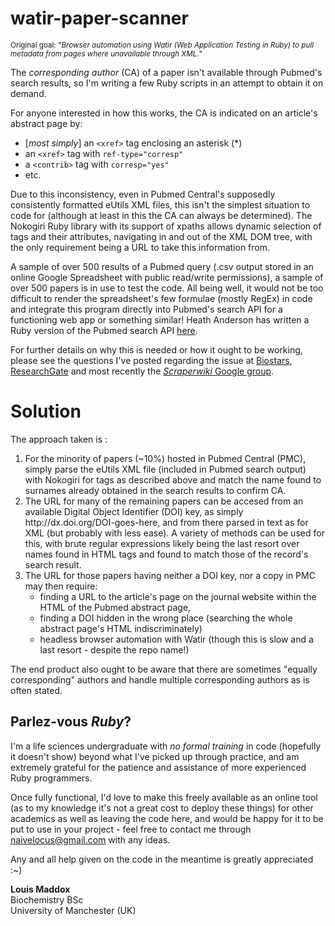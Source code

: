 watir-paper-scanner
===================

<sup>Original goal: "<i>Browser automation using Watir (Web Application Testing in Ruby) to pull metadata from pages where unavailable through XML.</i>"</sup>

The <i>corresponding author</i> (CA) of a paper isn't available through Pubmed's search results, so I'm writing a few Ruby scripts in an attempt to obtain it on demand.

For anyone interested in how this works, the CA is indicated on an article's abstract page by:
<ul>
<li> [<i>most simply</i>] an <code>&lt;xref&gt;</code> tag enclosing an asterisk (*)
<li> an <code>&lt;xref&gt;</code> tag with <code>ref-type="corresp"</code>
<li> a <code>&lt;contrib&gt;</code> tag with <code>corresp="yes"</code>
<li> etc.
</ul>

Due to this inconsistency, even in Pubmed Central's supposedly consistently formatted eUtils XML files, this isn't the simplest situation to code for (although at least in this the CA can always be determined). The Nokogiri Ruby library with its support of xpaths allows dynamic selection of tags and their attributes, navigating in and out of the XML DOM tree, with the only requirement being a URL to take this information from.

A sample of over 500 results of a Pubmed query (.csv output stored in an online Google Spreadsheet with public read/write permissions), a sample of over 500 papers is in use to test the code. All being well, it would not be too difficult to render the spreadsheet's few formulae (mostly RegEx) in code and integrate this program directly into Pubmed's search API for a functioning web app or something similar! Heath Anderson has written a Ruby version of the Pubmed search API <a href="https://gist.github.com/handerson/2703006">here</a>.

For further details on why this is needed or how it ought to be working, please see the questions I've posted regarding the issue at <a href="http://www.biostars.org/p/82578/">Biostars</a>, <a href="http://researchgate.net/post/Is_it_possible_to_obtain_corresponding_author_from_DOI_metadata">ResearchGate</a> and most recently the <i><a href="https://groups.google.com/forum/#!topic/scraperwiki/uVfQ866Xr5U">Scraperwiki</i> Google group</a>.

Solution
===================

The approach taken is :
<ol>
<li>For the minority of papers (~10%) hosted in Pubmed Central (PMC), simply parse the eUtils XML file (included in Pubmed search output) with Nokogiri for tags as described above and match the name found to surnames already obtained in the search results to confirm CA.
<li>The URL for many of the remaining papers can be accesed from an available Digital Object Identifier (DOI) key, as simply http://dx.doi.org/DOI-goes-here, and from there parsed in text as for XML (but probably with less ease). A variety of methods can be used for this, with brute regular expressions likely being the last resort over names found in HTML tags and found to match those of the record's search result.
<li>The URL for those papers having neither a DOI key, nor a copy in PMC may then require:
<ul>
<li>finding a URL to the article's page on the journal website within the HTML of the Pubmed abstract page,
<li>finding a DOI hidden in the wrong place (searching the whole abstract page's HTML indiscriminately)
<li>headless browser automation with Watir (though this is slow and a last resort - despite the repo name!)
</ul>
</ol>

The end product also ought to be aware that there are sometimes "equally corresponding" authors and handle multiple corresponding authors as is often stated.

<h2>Parlez-vous <i>Ruby</i>?</h2>
I'm a life sciences undergraduate with <i>no formal training</i> in code (hopefully it doesn't show) beyond what I've picked up through practice, and am extremely grateful for the patience and assistance of more experienced Ruby programmers.

Once fully functional, I'd love to make this freely available as an online tool (as to my knowledge it's not a great cost to deploy these things) for other academics as well as leaving the code here, and would be happy for it to be put to use in your project - feel free to contact me through naivelocus@gmail.com with any ideas.

Any and all help given on the code in the meantime is greatly appreciated :~)

<b>Louis Maddox</b><br />
Biochemistry BSc<br />
University of Manchester (UK)

